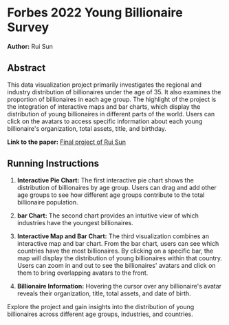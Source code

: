 # Forbes 2022 Young Billionaire Survey

**Author:** Rui Sun

## Abstract

This data visualization project primarily investigates the regional and industry distribution of billionaires under the age of 35. It also examines the proportion of billionaires in each age group. The highlight of the project is the integration of interactive maps and bar charts, which display the distribution of young billionaires in different parts of the world. Users can click on the avatars to access specific information about each young billionaire's organization, total assets, title, and birthday.

**Link to the paper:** [Final project of Rui Sun](https://github.com/rulsong/rulsong.github.io/blob/main/Final%20project%20of%20Rui%20Sun.pdf)

## Running Instructions

1. **Interactive Pie Chart:** The first interactive pie chart shows the distribution of billionaires by age group. Users can drag and add other age groups to see how different age groups contribute to the total billionaire population.

2. **bar Chart:** The second chart provides an intuitive view of which industries have the youngest billionaires.

3. **Interactive Map and Bar Chart:** The third visualization combines an interactive map and bar chart. From the bar chart, users can see which countries have the most billionaires. By clicking on a specific bar, the map will display the distribution of young billionaires within that country. Users can zoom in and out to see the billionaires' avatars and click on them to bring overlapping avatars to the front.

4. **Billionaire Information:** Hovering the cursor over any billionaire's avatar reveals their organization, title, total assets, and date of birth.

Explore the project and gain insights into the distribution of young billionaires across different age groups, industries, and countries.

